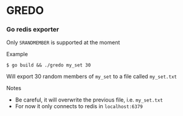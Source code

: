 # GREDO
### Go redis exporter
Only `SRANDMEMBER` is supported at the moment

Example
```
$ go build && ./gredo my_set 30
```

Will export 30 random members of `my_set` to a file called `my_set.txt`

Notes
+ Be careful, it will overwrite the previous file, i.e. `my_set.txt`
+ For now it only connects to redis in `localhost:6379`
